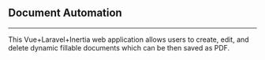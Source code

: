 ## Document Automation
---
This Vue+Laravel+Inertia web application allows users to create, edit, and delete dynamic fillable documents which can be then saved as PDF.
